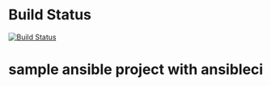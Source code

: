# Build Status
[![Build Status](https://travis-ci.org/pstauffer/ansible-project-with-ansibleci.svg?branch=master)](https://travis-ci.org/pstauffer/ansible-project-with-ansibleci)

# sample ansible project with ansibleci
